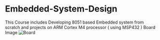 # Embedded-System-Design
This Course includes Developing 8051 based Embedded system from scratch and projects on ARM Cortex M4 processor ( using MSP432 )
Board Image
![Board](https://github.com/atharvdesai1996/Embedded-System-Design/blob/master/IMG_20191123_213649.jpg)
